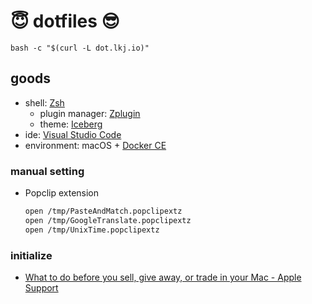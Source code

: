 :innocent: dotfiles :sunglasses:
========

```
bash -c "$(curl -L dot.lkj.io)"
```

## goods

- shell: [Zsh](http://www.zsh.org/)
  - plugin manager: [Zplugin](https://github.com/zdharma/zplugin)
  - theme: [Iceberg](https://cocopon.github.io/iceberg.vim/)
- ide: [Visual Studio Code](https://code.visualstudio.com/)
- environment: macOS + [Docker CE](https://github.com/docker/docker-ce)

### manual setting

- Popclip extension
  ```sh
  open /tmp/PasteAndMatch.popclipextz
  open /tmp/GoogleTranslate.popclipextz
  open /tmp/UnixTime.popclipextz
  ```

### initialize

- [What to do before you sell, give away, or trade in your Mac \- Apple Support](https://support.apple.com/en-us/HT201065)
